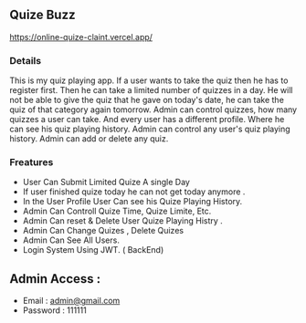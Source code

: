 ## Quize Buzz 
https://online-quize-claint.vercel.app/

### Details 
This is my quiz playing app. If a user wants to take the quiz then he has to register first. Then he can take a limited number of quizzes in a day. He will not be able to give the quiz that he gave on today's date, he can take the quiz of that category again tomorrow.
Admin can control quizzes, how many quizzes a user can take. And every user has a different profile. Where he can see his quiz playing history. Admin can control any user's quiz playing history. Admin can add or delete any quiz.

### Freatures 
- User Can Submit Limited Quize A single Day
- If user finished quize today he can not get today anymore . 
- In the User Profile User Can see his Quize Playing History.
- Admin Can Controll Quize Time, Quize Limite, Etc.
- Admin Can reset & Delete User Quize Playing Histry .
- Admin Can Change Quizes , Delete Quizes
- Admin Can See All Users.
- Login System Using JWT. ( BackEnd)


## Admin Access :
- Email :  admin@gmail.com
- Password : 111111
